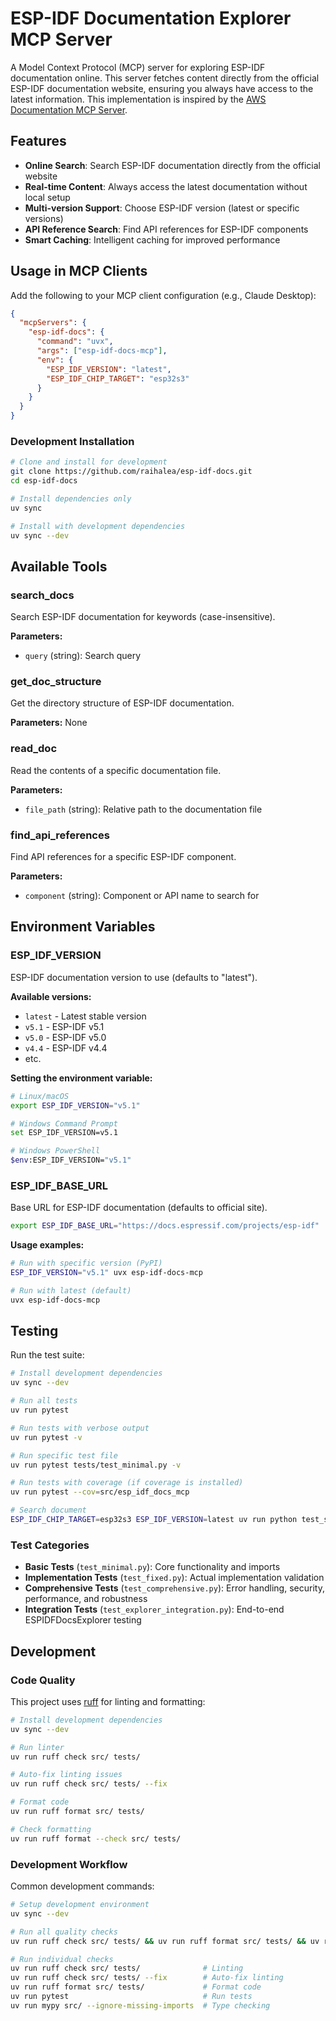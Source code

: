 # ESP-IDF Documentation Explorer MCP Server

A Model Context Protocol (MCP) server for exploring ESP-IDF documentation online. This server fetches content directly from the official ESP-IDF documentation website, ensuring you always have access to the latest information. This implementation is inspired by the [AWS Documentation MCP Server](https://github.com/awslabs/mcp/tree/main/src/aws-documentation-mcp-server).

## Features

- **Online Search**: Search ESP-IDF documentation directly from the official website
- **Real-time Content**: Always access the latest documentation without local setup
- **Multi-version Support**: Choose ESP-IDF version (latest or specific versions)
- **API Reference Search**: Find API references for ESP-IDF components
- **Smart Caching**: Intelligent caching for improved performance

## Usage in MCP Clients

Add the following to your MCP client configuration (e.g., Claude Desktop):

```json
{
  "mcpServers": {
    "esp-idf-docs": {
      "command": "uvx",
      "args": ["esp-idf-docs-mcp"],
      "env": {
        "ESP_IDF_VERSION": "latest",
        "ESP_IDF_CHIP_TARGET": "esp32s3"
      }
    }
  }
}
```

### Development Installation

```bash
# Clone and install for development
git clone https://github.com/raihalea/esp-idf-docs.git
cd esp-idf-docs

# Install dependencies only
uv sync

# Install with development dependencies
uv sync --dev
```

## Available Tools

### search_docs
Search ESP-IDF documentation for keywords (case-insensitive).

**Parameters:**
- `query` (string): Search query

### get_doc_structure
Get the directory structure of ESP-IDF documentation.

**Parameters:** None

### read_doc
Read the contents of a specific documentation file.

**Parameters:**
- `file_path` (string): Relative path to the documentation file

### find_api_references
Find API references for a specific ESP-IDF component.

**Parameters:**
- `component` (string): Component or API name to search for

## Environment Variables

### ESP_IDF_VERSION

ESP-IDF documentation version to use (defaults to "latest").

**Available versions:**
- `latest` - Latest stable version
- `v5.1` - ESP-IDF v5.1
- `v5.0` - ESP-IDF v5.0
- `v4.4` - ESP-IDF v4.4
- etc.

**Setting the environment variable:**

```bash
# Linux/macOS
export ESP_IDF_VERSION="v5.1"

# Windows Command Prompt
set ESP_IDF_VERSION=v5.1

# Windows PowerShell
$env:ESP_IDF_VERSION="v5.1"
```

### ESP_IDF_BASE_URL

Base URL for ESP-IDF documentation (defaults to official site).

```bash
export ESP_IDF_BASE_URL="https://docs.espressif.com/projects/esp-idf"
```

**Usage examples:**

```bash
# Run with specific version (PyPI)
ESP_IDF_VERSION="v5.1" uvx esp-idf-docs-mcp

# Run with latest (default)
uvx esp-idf-docs-mcp
```

## Testing

Run the test suite:

```bash
# Install development dependencies
uv sync --dev

# Run all tests
uv run pytest

# Run tests with verbose output
uv run pytest -v

# Run specific test file
uv run pytest tests/test_minimal.py -v

# Run tests with coverage (if coverage is installed)
uv run pytest --cov=src/esp_idf_docs_mcp

# Search document
ESP_IDF_CHIP_TARGET=esp32s3 ESP_IDF_VERSION=latest uv run python test_search.py bluetooth
```

### Test Categories

- **Basic Tests** (`test_minimal.py`): Core functionality and imports
- **Implementation Tests** (`test_fixed.py`): Actual implementation validation  
- **Comprehensive Tests** (`test_comprehensive.py`): Error handling, security, performance, and robustness
- **Integration Tests** (`test_explorer_integration.py`): End-to-end ESPIDFDocsExplorer testing

## Development

### Code Quality

This project uses [ruff](https://github.com/astral-sh/ruff) for linting and formatting:

```bash
# Install development dependencies
uv sync --dev

# Run linter
uv run ruff check src/ tests/

# Auto-fix linting issues
uv run ruff check src/ tests/ --fix

# Format code
uv run ruff format src/ tests/

# Check formatting
uv run ruff format --check src/ tests/
```

### Development Workflow

Common development commands:

```bash
# Setup development environment
uv sync --dev

# Run all quality checks
uv run ruff check src/ tests/ && uv run ruff format src/ tests/ && uv run pytest && uv run mypy src/ --ignore-missing-imports

# Run individual checks
uv run ruff check src/ tests/              # Linting
uv run ruff check src/ tests/ --fix        # Auto-fix linting
uv run ruff format src/ tests/             # Format code
uv run pytest                              # Run tests
uv run mypy src/ --ignore-missing-imports  # Type checking
```
